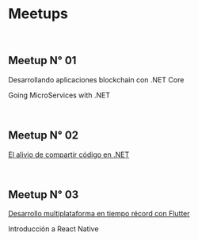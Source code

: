# Meetups

&nbsp;
## Meetup N° 01
Desarrollando aplicaciones blockchain con .NET Core

Going MicroServices with .NET

&nbsp;
## Meetup N° 02
[El alivio de compartir código en .NET](Meetup_02)

&nbsp;
## Meetup N° 03
[Desarrollo multiplataforma en tiempo récord con Flutter](Meetup_03/First_Talk)

Introducción a React Native
